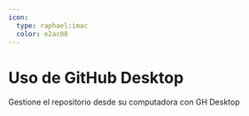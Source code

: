 ```yaml
---
icon: 
  type: raphael:imac
  color: e2ac08 
---
```

# Uso de GitHub Desktop
Gestione el repositorio desde su computadora con GH Desktop
